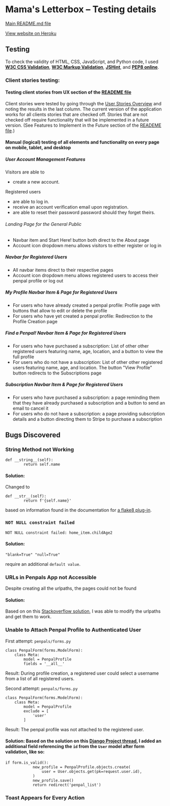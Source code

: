 # Mama's Letterbox – Testing details

[Main README.md file](README.md)

[View website on Heroku](#)

## Testing
To check the validity of HTML, CSS, JavaScript, and Python code, I used **[W3C CSS Validation](https://jigsaw.w3.org/css-validator/)**, **[W3C Markup Validation](https://validator.w3.org/)**, **[JSHint](https://jshint.com/)**, and **[PEP8 online](http://pep8online.com/)**.


### Client stories testing:

#### Testing client stories from UX section of the [READEME file](README.md)
Client stories were tested by going through the [User Stories Overview](https://docs.google.com/spreadsheets/d/1CRY7aYiLONmYjMFSnk4xuDKDCOrky4-98dOgRmqB0fU/edit?usp=sharing) and noting the results in the last column. The current version of the application works for all clients stories that are checked off. Stories that are not checked off require functionality that will be implemented in a future version. (See Features to Implement in the Future section of the [READEME file](README.md).)


#### Manual (logical) testing of all elements and functionality on every page on mobile, tablet, and desktop
##### User Account Management Features
Visitors are able to 
- create a new account.

Registered users
- are able to log in.
- receive an account verification email upon registration.
- are able to reset their password password should they forget theirs. 

###### Landing Page for the General Public
- Navbar item and Start Here! button both direct to the About page
- Account icon dropdown menu allows visitors to either register or log in

##### Navbar for Registered Users
- All navbar items direct to their respective pages
- Account icon dropdown menu allows registered users to access their penpal profile or log out

##### My Profile Navbar Item & Page for Registered Users
- For users who have already created a penpal profile: Profile page with buttons that allow to edit or delete the profile
- For users who have yet created a penpal profile: Redirection to the Profile Creation page

##### Find a Penpal! Navbar Item & Page for Registered Users
- For users who have purchased a subscription: List of other other registered users featuring name, age, location, and a button to view the full profile
- For users who do not have a subscription: List of other other registered users featuring name, age, and location. The button "View Profile" button redirects to the Subscriptions page

##### Subscription Navbar Item & Page for Registered Users
- For users who have purchased a subscription: a page reminding them that they have already purchased a subscription and a button to send an email to cancel it
- For users who do not have a subscription: a page providing subscription details and a button directing them to Stripe to purchase a subscription


## Bugs Discovered

### String Method not Working
```
def __string__(self):
        return self.name
```

#### Solution:
Changed to 

```
def __str__(self):
        return f'{self.name}'
```

based on information found in the documentation for [a flake8 plug-in](https://github.com/rocioar/flake8-django/wiki/%5BDJ08%5D-Model-does-not-define-__str__-method).


### ``` NOT NULL constraint failed ```

```
NOT NULL constraint failed: home_item.childAge2
```

#### Solution: 

```
"blank=True" "null=True" 
````

require an additional ``` default value ```.


### URLs in Penpals App not Accessible

Despite creating all the urlpaths, the pages could not be found

#### Solution:

Based on on this [Stackoverflow solution](https://stackoverflow.com/questions/55429392/django-url-pattern-not-being-found), I was able to modify the urlpaths and get them to work.


### Unable to Attach Penpal Profile to Authenticated User

First attempt: 
```penpals/forms.py```

```
class PenpalForm(forms.ModelForm):
    class Meta:
        model = PenpalProfile
        fields = '__all__'
```
Result: During profile creation, a registered user could select a username from a list of all registered users.


Second attempt:
```penpals/forms.py```

```
class PenpalForm(forms.ModelForm):
    class Meta:
        model = PenpalProfile
        exclude = [
            'user'
        ]
```
Result: The penpal profile was not attached to the registered user.


#### Solution: Based on the solution on this [Django Project thread](https://forum.djangoproject.com/t/automatically-get-user-id-to-assignate-to-form-when-submitting/5333/7), I added an additional field referencing the ```id``` from the ```User``` model after form validation, like so:
```
if form.is_valid():
            new_profile = PenpalProfile.objects.create(
                user = User.objects.get(pk=request.user.id),
            )
            new_profile.save()
            return redirect('penpal_list')
```


### Toast Appears for Every Action